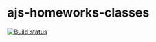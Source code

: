 # ajs-homeworks-classes
[![Build status](https://ci.appveyor.com/api/projects/status/qinqlfmlsgl2rusd?svg=true)](https://ci.appveyor.com/project/lioness1741/ajs-homeworks-classes00)